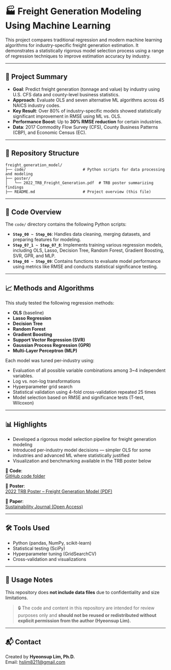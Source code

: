 # 🏭 Freight Generation Modeling Using Machine Learning

This project compares traditional regression and modern machine learning algorithms for industry-specific freight generation estimation. It demonstrates a statistically rigorous model selection process using a range of regression techniques to improve estimation accuracy by industry.

---

## 📌 Project Summary

- **Goal**: Predict freight generation (tonnage and value) by industry using U.S. CFS data and county-level business statistics.
- **Approach**: Evaluate OLS and seven alternative ML algorithms across 45 NAICS industry codes.
- **Key Result**: Over 80% of industry-specific models showed statistically significant improvement in RMSE using ML vs. OLS.
- **Performance Boost**: Up to **30% RMSE reduction** for certain industries.
- **Data**: 2017 Commodity Flow Survey (CFS), County Business Patterns (CBP), and Economic Census (EC).

---

## 📂 Repository Structure

```
freight_generation_model/
├── code/                         # Python scripts for data processing and modeling
├── poster/
│   └── 2022_TRB_Freight_Generation.pdf  # TRB poster summarizing findings
├── README.md                     # Project overview (this file)
```

---

## 🧠 Code Overview

The `code/` directory contains the following Python scripts:

- **`Step_00 ~ Step_06`**: Handles data cleaning, merging datasets, and preparing features for modeling.
- **`Step_07_1 ~ Step_07_8`**: Implements training various regression models, including OLS, Lasso, Decision Tree, Random Forest, Gradient Boosting, SVR, GPR, and MLP.
- **`Step_08 ~ Step_09`**: Contains functions to evaluate model performance using metrics like RMSE and conducts statistical significance testing.

---

## 📈 Methods and Algorithms

This study tested the following regression methods:

- **OLS** (baseline)
- **Lasso Regression**
- **Decision Tree**
- **Random Forest**
- **Gradient Boosting**
- **Support Vector Regression (SVR)**
- **Gaussian Process Regression (GPR)**
- **Multi-Layer Perceptron (MLP)**

Each model was tuned per-industry using:

- Evaluation of all possible variable combinations among 3~4 independent variables.
- Log vs. non-log transformations
- Hyperparameter grid search
- Statistical validation using 4-fold cross-validation repeated 25 times
- Model selection based on RMSE and significance tests (T-test, Wilcoxon)

---

## 📊 Highlights

- Developed a rigorous model selection pipeline for freight generation modeling
- Introduced per-industry model decisions — simpler OLS for some industries and advanced ML where statistically justified
- Visualization and benchmarking available in the TRB poster below

📁 **Code**:  
[GitHub code folder](code/)

📄 **Poster**:  
[2022 TRB Poster – Freight Generation Model (PDF)](poster/2022_TRB_Freight_Generation.pdf)

📘 **Paper**:  
[Sustainability Journal (Open Access)](https://doi.org/10.3390/su142215367)

---

## 🛠️ Tools Used

- Python (pandas, NumPy, scikit-learn)
- Statistical testing (SciPy)
- Hyperparameter tuning (GridSearchCV)
- Cross-validation and visualizations

---

## 🚀 Usage Notes

This repository does **not include data files** due to confidentiality and size limitations.

> 🔒 The code and content in this repository are intended for review purposes only and **should not be reused or redistributed without explicit permission from the author (Hyeonsup Lim).**

---

## 📬 Contact

Created by **Hyeonsup Lim, Ph.D.**  
Email: hslim8211@gmail.com  
